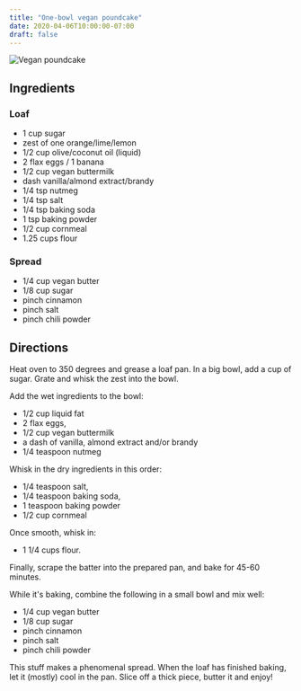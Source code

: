 ```yaml
---
title: "One-bowl vegan poundcake"
date: 2020-04-06T10:00:00-07:00
draft: false
---
```


<img src="../../images/food/poundcake.jpg" alt="Vegan poundcake" />


## Ingredients

### Loaf

 * 1 cup sugar
 * zest of one orange/lime/lemon
 * 1/2 cup olive/coconut oil (liquid)
 * 2 flax eggs / 1 banana
 * 1/2 cup vegan buttermilk
 * dash vanilla/almond extract/brandy
 * 1/4 tsp nutmeg
 * 1/4 tsp salt
 * 1/4 tsp baking soda
 * 1 tsp baking powder
 * 1/2 cup cornmeal
 * 1.25 cups flour
 
### Spread

 * 1/4 cup vegan butter
 * 1/8 cup sugar
 * pinch cinnamon
 * pinch salt
 * pinch chili powder

## Directions

 Heat oven to 350 degrees and grease a loaf pan. In a big bowl, add a cup of
 sugar. Grate and whisk the zest into the bowl. 
 
 Add the wet ingredients to the bowl:

  * 1/2 cup liquid fat 
  * 2 flax eggs, 
  * 1/2 cup vegan buttermilk 
  * a dash of vanilla, almond extract and/or brandy
  * 1/4 teaspoon nutmeg

 Whisk in the dry ingredients in this order: 

  * 1/4 teaspoon salt, 
  * 1/4 teaspoon baking soda, 
  * 1 teaspoon baking powder
  * 1/2 cup cornmeal
  
 Once smooth, whisk in:

  * 1 1/4 cups flour.

 Finally, scrape the batter into the prepared pan, and bake for 45-60 minutes.
 
 While it's baking, combine the following in a small bowl and mix well:

 * 1/4 cup vegan butter
 * 1/8 cup sugar
 * pinch cinnamon
 * pinch salt
 * pinch chili powder 
 
 This stuff makes a phenomenal spread. When the loaf has finished baking, let it
 (mostly) cool in the pan. Slice off a thick piece, butter it and enjoy!

